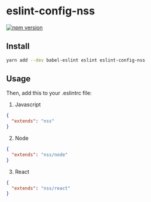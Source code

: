 # eslint-config-nss

[![npm version](https://badge.fury.io/js/eslint-config-nss.svg)](http://badge.fury.io/js/eslint-config-nss)

## Install

```sh
yarn add --dev babel-eslint eslint eslint-config-nss
```

## Usage
Then, add this to your .eslintrc file:

1. Javascript
```json
{
  "extends": "nss"
}
```

2. Node
```json
{
  "extends": "nss/node"
}
```

3. React
```json
{
  "extends": "nss/react"
}
```